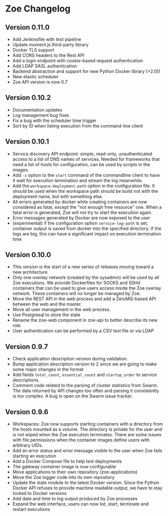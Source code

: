# Zoe Changelog

## Version 0.11.0

* Add Jenkinsfile with test pipeline
* Update moment.js third-party library
* Docker TLS support
* Add CORS headers to the Rest API
* Add a login endpoint with cookie-based request authentication
* Add LDAP SASL authentication
* Backend abstraction and support for new Python Docker library (>2.0))
* New elastic scheduler 
* Zoe API version is now 0.7

## Version 0.10.2

* Documentation updates
* Log management bug fixes
* Fix a bug with the scheduler time trigger
* Sort by ID when listing execution from the command-line client

## Version 0.10.1

* Service discovery API endpoint: simple, read-only, unauthenticated access to a list of DNS names of services. Needed for frameworks that need a list of hosts for configuration, can be used by scripts in the images.
* Add `-s` option to the `start` command of the commandline client to have it wait for execution termination and stream the log meanwhile.
* Add the `workspace-deployment-path` option in the configuration file. It should be used when the workspace path should be build not with the deployment name, but with something else.
* All errors generated by docker while creating containers are now considered as fatal, except the "not enough free resource" one. When a fatal error is generated, Zoe will not try to start the execution again.
* Error messages generated by Docker are now exposed to the user
* (experimental) if the configuration option `service-log-path` is set, container output is saved from docker into the specified directory. If the logs are big, this can have a significant impact on execution termination time

## Version 0.10.0

* This version is the start of a new series of releases moving toward a new architecture
* Only one overlay network (created by the sysadmin) will be used by all Zoe executions. We provide Dockerfiles for SOCKS and SSHd containers that can be used to give users access inside the Zoe overlay network. These containers will no longer be managed by Zoe.
* Move the REST API in the web process and add a ZeroMQ-based API between the web and the master.
* Move all user management in the web process.
* Use Postgresql to store the state
* Rename the zoe-web component in zoe-api to better describe its new role
* User authentication can be performed by a CSV text file or via LDAP

## Version 0.9.7

* Check application description version during validation.
* Bump application description version to 2 since we are going to make some major changes in the format
* Add fields `total_count`, `essential_count` and `startup_order` to service descriptions.
* Comment code related to the parsing of cluster statistics from Swarm. The data returned by API changes too often and parsing it consistently is too complex. A bug is open on the Swarm issue tracker.

## Version 0.9.6

* Workspaces: Zoe now supports starting containers with a directory from the hosts mounted as a volume. The directory is private for the user and is not wiped when the Zoe execution terminates. There are some issues with file permissions when the container images define users with arbitrary UIDs.
* Add an error status and error message visible to the user when Zoe fails starting an execution
* Add a Docker Compose file to help test deployments
* The gateway container image is now configurable
* Move applications to their own repository (zoe-applications)
* Move the Zoe logger code into its own repository
* Update the stats module to the latest Docker version. Since the Python Docker API refuses to provide machine readable output, we have to stay locked to Docker versions
* Add date and time to log output produced by Zoe processes
* Expand the web interface, users can now list, start, terminate and restart executions
